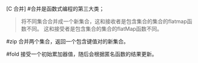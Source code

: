 [C 合并]
#合并是函数式编程的第三大类；
>将不同集合合并成一个新集合，这和接收者是包含集合的集合的flatmap函数不同。
这和接受者是包含集合的集合的flatMap函数不同。

#zip 合并两个集合，返回一个包含键值对的新集合。

#fold 接受一个初始累加器值，随后会根据匿名函数的结果更新。